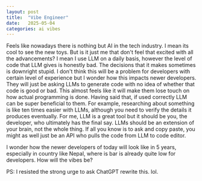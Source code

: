 ```yaml
---
layout: post
title:  "Vibe Engineer"
date:   2025-05-04
categories: ai vibes
---
```


Feels like nowadays there is nothing but AI in the tech industry. I mean its cool to see the new toys. But is it just me that don't feel that excited with all the advancements? I mean I use LLM on a daily basis, however the level of code that LLM gives is honestly bad. The decisions that it makes sometimes is downright stupid.
I don't think this will be a problem for developers with certain level of experience but I wonder how this impacts newer developers. They will just be asking LLMs to generate code with no idea of whether that code is good or bad. This almost feels like it will make them lose touch on how actual programming is done.
Having said that, if used correctly LLM can be super beneficial to them. For example, researching about something is like ten times easier with LLMs, although you need to verify the details it produces eventually. For me, LLM is a great tool but it should be you, the developer, who ultimately has the final say. LLMs should be an extension of your brain, not the whole thing. If all you know is to ask and copy paste, you might as well just be an API who pulls the code from LLM to code editor.

I wonder how the newer developers of today will look like in 5 years, especially in country like Nepal, where is bar is already quite low for developers. How will the vibes be?


PS: I resisted the strong urge to ask ChatGPT rewrite this. lol.